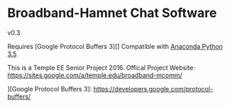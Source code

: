 # Broadband-Hamnet Chat Software
v0.3

Requires [Google Protocol Buffers 3][]
Compatible with [Anaconda Python 3.5][]


This is a Temple EE Senior Project 2016.
Offical Project Website: https://sites.google.com/a/temple.edu/broadband-mcomm/


[Anaconda Python 3.5]: https://www.continuum.io/downloads
][Google Protocol Buffers 3]: https://developers.google.com/protocol-buffers/